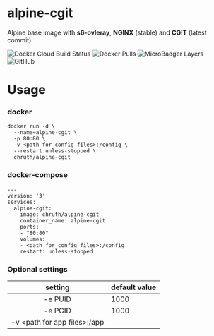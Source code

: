 # alpine-cgit

Alpine base image with **s6-ovleray**, **NGINX** (stable) and **CGIT** (latest commit)

![Docker Cloud Build Status](https://img.shields.io/docker/cloud/build/chruth/alpine-cgit?style=flat-square)
![Docker Pulls](https://img.shields.io/docker/pulls/chruth/alpine-cgit?style=flat-square)
![MicroBadger Layers](https://img.shields.io/microbadger/layers/chruth/alpine-cgit?style=flat-square)
![GitHub](https://img.shields.io/github/license/chruth/alpine-cgit?style=flat-square)

# Usage

### docker

```
docker run -d \
  --name=alpine-cgit \
  -p 80:80 \
  -v <path for config files>:/config \
  --restart unless-stopped \
  chruth/alpine-cgit
```


### docker-compose

```
---
version: '3'
services:
  alpine-cgit:
    image: chruth/alpine-cgit
    container_name: alpine-cgit
    ports:
    - "80:80"
    volumes:
    - <path for config files>:/config
    restart: unless-stopped
```

### Optional settings

| setting | default value |
| :---: | --- |
| -e PUID | 1000 |
| -e PGID | 1000 |
| -v \<path for app files\>:/app |  |
